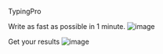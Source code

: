 TypingPro

Write as fast as possible in 1 minute.
![image](https://github.com/user-attachments/assets/c88e3314-2f53-4b74-8e24-422380c428a6)

Get your results
![image](https://github.com/user-attachments/assets/618efb4d-ecc5-4188-a3e7-2aec7aba0142)
